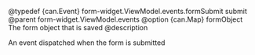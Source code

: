
@typedef {can.Event} form-widget.ViewModel.events.formSubmit submit
@parent form-widget.ViewModel.events
@option {can.Map} formObject The form object that is saved
@description

An event dispatched when the form is submitted
